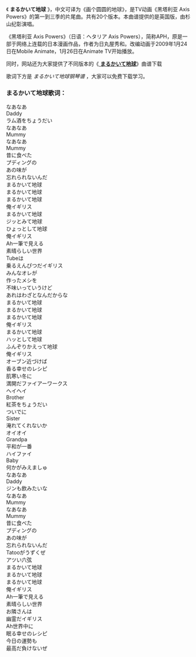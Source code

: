 

《 **まるかいて地球** 》，中文可译为《画个圆圆的地球》，是TV动画《黑塔利亚 Axis
Powers》的第一到三季的片尾曲。共有20个版本。本曲谱提供的是英国版，由杉山纪彰演唱。

《黑塔利亚 Axis Powers》（日语：ヘタリア Axis
Powers），简称APH，原是一部于网络上连载的日本漫画作品，作者为日丸屋秀和。改编动画于2009年1月24日在Mobile
Animate，1月26日在Animate TV开始播放。

同时，网站还为大家提供了不同版本的《[ **まるかいて地球**](Music-7988.html "まるかいて地球")》曲谱下载

歌词下方是 _まるかいて地球钢琴谱_ ，大家可以免费下载学习。

### まるかいて地球歌词：

なあなあ  
Daddy  
ラム酒をちょうだい  
なあなあ  
Mummy  
なあなあ  
Mummy  
昔に食べた  
プディングの  
あの味が  
忘れられないんだ  
まるかいて地球  
まるかいて地球  
まるかいて地球  
俺イギリス  
まるかいて地球  
ジッとみて地球  
ひょっとして地球  
俺イギリス  
Ah一筆で見える  
素晴らしい世界  
Tubeは  
乗るえんぴつだイギリス  
みんなオレが  
作ったメシを  
不味いっていうけど  
あれはわざとなんだからな  
まるかいて地球  
まるかいて地球  
まるかいて地球  
俺イギリス  
まるかいて地球  
ハッとして地球  
ふんぞりかえって地球  
俺イギリス  
オーブン近づけば  
香る幸せのレシピ  
肌寒い冬に  
満開だファイアーワークス  
ヘイヘイ  
Brother  
紅茶をちょうだい  
ついでに  
Sister  
淹れてくれないか  
オイオイ  
Grandpa  
平和が一番  
ハイファイ  
Baby  
何かがみえましゅ  
なあなあ  
Daddy  
ジンも飲みたいな  
なあなあ  
Mummy  
なあなあ  
Mummy  
昔に食べた  
プディングの  
あの味が  
忘れられないんだ  
Tatooがうずくぜ  
アツい六弦  
まるかいて地球  
まるかいて地球  
まるかいて地球  
俺イギリス  
Ah一筆で見える  
素晴らしい世界  
お隣さんは  
幽霊だイギリス  
Ah世界中に  
眠る幸せのレシピ  
今日の運勢も  
最高だ負けないぜ

